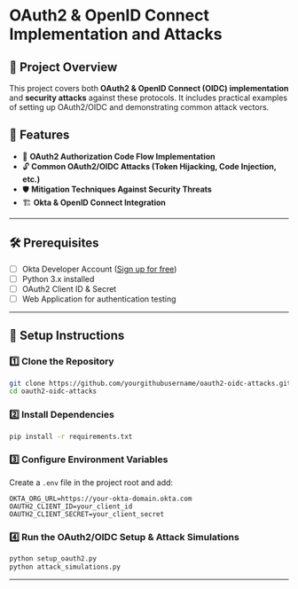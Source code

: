 # OAuth2 & OpenID Connect Implementation and Attacks

## 📌 Project Overview
This project covers both **OAuth2 & OpenID Connect (OIDC) implementation** and **security attacks** against these protocols. It includes practical examples of setting up OAuth2/OIDC and demonstrating common attack vectors.

## 🚀 Features
- 🔑 **OAuth2 Authorization Code Flow Implementation**
- 🔓 **Common OAuth2/OIDC Attacks (Token Hijacking, Code Injection, etc.)**
- 🛡 **Mitigation Techniques Against Security Threats**
- 🏗 **Okta & OpenID Connect Integration**

---

## 🛠 Prerequisites
- [ ] Okta Developer Account ([Sign up for free](https://developer.okta.com/))
- [ ] Python 3.x installed
- [ ] OAuth2 Client ID & Secret
- [ ] Web Application for authentication testing

---

## 🔧 Setup Instructions

### 1️⃣ Clone the Repository
```bash
git clone https://github.com/yourgithubusername/oauth2-oidc-attacks.git
cd oauth2-oidc-attacks
```

### 2️⃣ Install Dependencies
```bash
pip install -r requirements.txt
```

### 3️⃣ Configure Environment Variables
Create a `.env` file in the project root and add:
```
OKTA_ORG_URL=https://your-okta-domain.okta.com
OAUTH2_CLIENT_ID=your_client_id
OAUTH2_CLIENT_SECRET=your_client_secret
```

### 4️⃣ Run the OAuth2/OIDC Setup & Attack Simulations
```bash
python setup_oauth2.py
python attack_simulations.py
```

---


